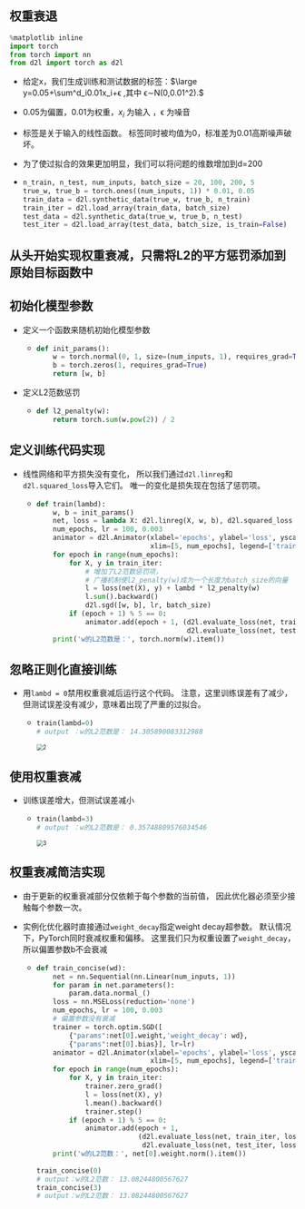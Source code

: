 ## 权重衰退

```python
%matplotlib inline
import torch
from torch import nn
from d2l import torch as d2l
```

- 给定x，我们生成训练和测试数据的标签：$\large y=0.05+\sum^d_i0.01x_i+ϵ ,其中 ϵ∼N(0,0.01^2).$

- 0.05为偏置，0.01为权重，$x_i$ 为输入 ，ϵ 为噪音

- 标签是关于输入的线性函数。 标签同时被均值为0，标准差为0.01高斯噪声破坏。 

- 为了使过拟合的效果更加明显，我们可以将问题的维数增加到d=200

- ```python
  n_train, n_test, num_inputs, batch_size = 20, 100, 200, 5
  true_w, true_b = torch.ones((num_inputs, 1)) * 0.01, 0.05
  train_data = d2l.synthetic_data(true_w, true_b, n_train)
  train_iter = d2l.load_array(train_data, batch_size)
  test_data = d2l.synthetic_data(true_w, true_b, n_test)
  test_iter = d2l.load_array(test_data, batch_size, is_train=False)
  ```

  

## 从头开始实现权重衰减，只需将L2的平方惩罚添加到原始目标函数中

## 初始化模型参数

- 定义一个函数来随机初始化模型参数

  - ```python
    def init_params():
        w = torch.normal(0, 1, size=(num_inputs, 1), requires_grad=True)
        b = torch.zeros(1, requires_grad=True)
        return [w, b]
    ```

- 定义L2范数惩罚

  - ```python
    def l2_penalty(w):
        return torch.sum(w.pow(2)) / 2
    ```

## 定义训练代码实现

- 线性网络和平方损失没有变化， 所以我们通过`d2l.linreg`和`d2l.squared_loss`导入它们。 唯一的变化是损失现在包括了惩罚项。

  - ```python
    def train(lambd):
        w, b = init_params()
        net, loss = lambda X: d2l.linreg(X, w, b), d2l.squared_loss
        num_epochs, lr = 100, 0.003
        animator = d2l.Animator(xlabel='epochs', ylabel='loss', yscale='log',
                                xlim=[5, num_epochs], legend=['train', 'test'])
        for epoch in range(num_epochs):
            for X, y in train_iter:
                # 增加了L2范数惩罚项，
                # 广播机制使l2_penalty(w)成为一个长度为batch_size的向量
                l = loss(net(X), y) + lambd * l2_penalty(w)
                l.sum().backward()
                d2l.sgd([w, b], lr, batch_size)
            if (epoch + 1) % 5 == 0:
                animator.add(epoch + 1, (d2l.evaluate_loss(net, train_iter, loss),
                                         d2l.evaluate_loss(net, test_iter, loss)))
        print('w的L2范数是：', torch.norm(w).item())
    ```

## 忽略正则化直接训练

- 用`lambd = 0`禁用权重衰减后运行这个代码。 注意，这里训练误差有了减少，但测试误差没有减少，意味着出现了严重的过拟合。

  - ```python
    train(lambd=0)
    # output ：w的L2范数是： 14.305890083312988
    ```

    <img src="img/2.png" alt="2" style="zoom:70%;" />

## 使用权重衰减

- 训练误差增大，但测试误差减小

  - ```python
    train(lambd=3)
    # output ：w的L2范数是： 0.35748809576034546
    ```

    <img src="img/3.png" alt="3" style="zoom:70%;" />

## 权重衰减简洁实现

- 由于更新的权重衰减部分仅依赖于每个参数的当前值， 因此优化器必须至少接触每个参数一次。

- 实例化优化器时直接通过`weight_decay`指定weight decay超参数。 默认情况下，PyTorch同时衰减权重和偏移。 这里我们只为权重设置了`weight_decay`，所以偏置参数b不会衰减

  - ```python
    def train_concise(wd):
        net = nn.Sequential(nn.Linear(num_inputs, 1))
        for param in net.parameters():
            param.data.normal_()
        loss = nn.MSELoss(reduction='none')
        num_epochs, lr = 100, 0.003
        # 偏置参数没有衰减
        trainer = torch.optim.SGD([
            {"params":net[0].weight,'weight_decay': wd},
            {"params":net[0].bias}], lr=lr)
        animator = d2l.Animator(xlabel='epochs', ylabel='loss', yscale='log',
                                xlim=[5, num_epochs], legend=['train', 'test'])
        for epoch in range(num_epochs):
            for X, y in train_iter:
                trainer.zero_grad()
                l = loss(net(X), y)
                l.mean().backward()
                trainer.step()
            if (epoch + 1) % 5 == 0:
                animator.add(epoch + 1,
                             (d2l.evaluate_loss(net, train_iter, loss),
                              d2l.evaluate_loss(net, test_iter, loss)))
        print('w的L2范数：', net[0].weight.norm().item())
        
    train_concise(0)
    # output：w的L2范数： 13.08244800567627
    train_concise(3)
    # output：w的L2范数： 13.08244800567627
    ```